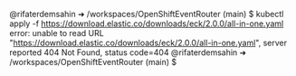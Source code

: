 @rifaterdemsahin ➜ /workspaces/OpenShiftEventRouter (main) $ kubectl apply -f https://download.elastic.co/downloads/eck/2.0.0/all-in-one.yaml
error: unable to read URL "https://download.elastic.co/downloads/eck/2.0.0/all-in-one.yaml", server reported 404 Not Found, status code=404
@rifaterdemsahin ➜ /workspaces/OpenShiftEventRouter (main) $ 